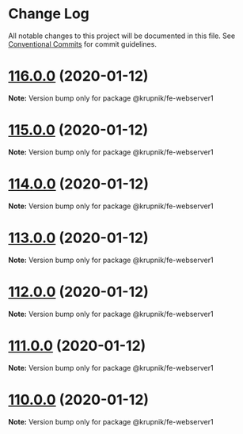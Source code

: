 # Change Log

All notable changes to this project will be documented in this file.
See [Conventional Commits](https://conventionalcommits.org) for commit guidelines.

# [116.0.0](https://github.com/yurikrupniktools/client-apps/compare/@krupnik/fe-webserver1@115.0.0...@krupnik/fe-webserver1@116.0.0) (2020-01-12)

**Note:** Version bump only for package @krupnik/fe-webserver1





# [115.0.0](https://github.com/yurikrupniktools/client-apps/compare/@krupnik/fe-webserver1@114.0.0...@krupnik/fe-webserver1@115.0.0) (2020-01-12)

**Note:** Version bump only for package @krupnik/fe-webserver1





# [114.0.0](https://github.com/yurikrupniktools/client-apps/compare/@krupnik/fe-webserver1@113.0.0...@krupnik/fe-webserver1@114.0.0) (2020-01-12)

**Note:** Version bump only for package @krupnik/fe-webserver1





# [113.0.0](https://github.com/yurikrupniktools/client-apps/compare/@krupnik/fe-webserver1@112.0.0...@krupnik/fe-webserver1@113.0.0) (2020-01-12)

**Note:** Version bump only for package @krupnik/fe-webserver1





# [112.0.0](https://github.com/yurikrupniktools/client-apps/compare/@krupnik/fe-webserver1@111.0.0...@krupnik/fe-webserver1@112.0.0) (2020-01-12)

**Note:** Version bump only for package @krupnik/fe-webserver1





# [111.0.0](https://github.com/yurikrupniktools/client-apps/compare/@krupnik/fe-webserver1@110.0.0...@krupnik/fe-webserver1@111.0.0) (2020-01-12)

**Note:** Version bump only for package @krupnik/fe-webserver1





# [110.0.0](https://github.com/yurikrupniktools/client-apps/compare/@krupnik/fe-webserver1@109.0.20...@krupnik/fe-webserver1@110.0.0) (2020-01-12)

**Note:** Version bump only for package @krupnik/fe-webserver1
